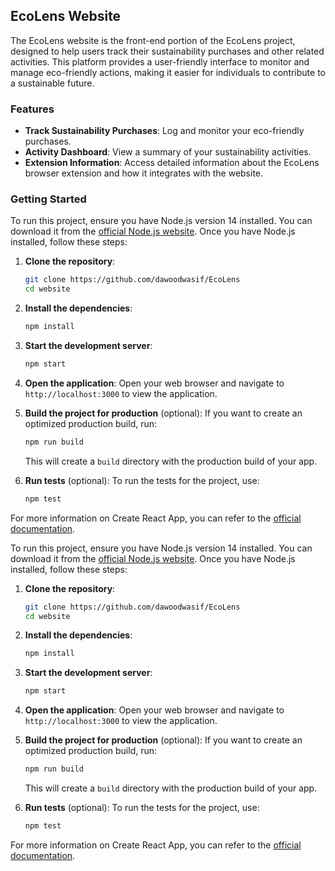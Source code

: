 ## EcoLens Website

The EcoLens website is the front-end portion of the EcoLens project, designed to help users track their sustainability purchases and other related activities. This platform provides a user-friendly interface to monitor and manage eco-friendly actions, making it easier for individuals to contribute to a sustainable future.

### Features

- **Track Sustainability Purchases**: Log and monitor your eco-friendly purchases.
- **Activity Dashboard**: View a summary of your sustainability activities.
- **Extension Information**: Access detailed information about the EcoLens browser extension and how it integrates with the website.

### Getting Started

To run this project, ensure you have Node.js version 14 installed. You can download it from the [official Node.js website](https://nodejs.org/). Once you have Node.js installed, follow these steps:

1. **Clone the repository**:
    ```bash
    git clone https://github.com/dawoodwasif/EcoLens
    cd website
    ```

2. **Install the dependencies**:
    ```bash
    npm install
    ```

3. **Start the development server**:
    ```bash
    npm start
    ```

4. **Open the application**:
    Open your web browser and navigate to `http://localhost:3000` to view the application.

5. **Build the project for production** (optional):
    If you want to create an optimized production build, run:
    ```bash
    npm run build
    ```
    This will create a `build` directory with the production build of your app.

6. **Run tests** (optional):
    To run the tests for the project, use:
    ```bash
    npm test
    ```

For more information on Create React App, you can refer to the [official documentation](https://create-react-app.dev/docs/getting-started/).

To run this project, ensure you have Node.js version 14 installed. You can download it from the [official Node.js website](https://nodejs.org/). Once you have Node.js installed, follow these steps:

1. **Clone the repository**:
    ```bash
    git clone https://github.com/dawoodwasif/EcoLens
    cd website
    ```

2. **Install the dependencies**:
    ```bash
    npm install
    ```

3. **Start the development server**:
    ```bash
    npm start
    ```

4. **Open the application**:
    Open your web browser and navigate to `http://localhost:3000` to view the application.

5. **Build the project for production** (optional):
    If you want to create an optimized production build, run:
    ```bash
    npm run build
    ```
    This will create a `build` directory with the production build of your app.

6. **Run tests** (optional):
    To run the tests for the project, use:
    ```bash
    npm test
    ```

For more information on Create React App, you can refer to the [official documentation](https://create-react-app.dev/docs/getting-started/).
